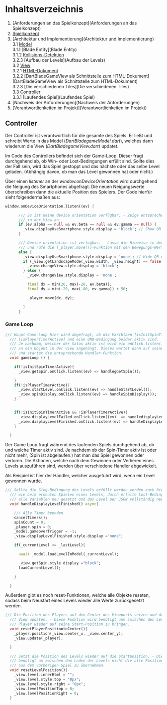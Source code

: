 # Inhaltsverzeichnis

1. [Anforderungen an das Spielkonzept](Anforderungen an das Spielkonzept)
2. [Spielkonzept](Spielkonzept)
3. [Architektur und Implementierung](Architektur und Implementierung)  
   3.1 [Model](Model)  
   3.1.1 [Blade Entity](Blade Entity)  
   3.1.2 [Kollisions-Detektion](Kollisions-Detektion)  
   3.2.3 [Aufbau der Levels](Aufbau der Levels)  
   3.2 [View](View)  
   3.2.1 [HTML-Dokument](HTML-Dokument)  
   3.2.2 [DartBladeGameView als Schnittstelle zum HTML-Dokument](DartBladeGameView als Schnittstelle zum HTML-Dokument)  
   3.2.3 [Die verschiedenen Tiles](Die verschiedenen Tiles)  
   3.3 [Controller](Controller)  
   3.3.1 [Laufendes Spiel](Laufendes Spiel)  
4. [Nachweis der Anforderungen](Nachweis der Anforderungen)
5. [Verantwortlichkeiten im Projekt](Verantwortlichkeiten im Projekt)

## Controller  

Der Controller ist verantwortlich für die gesamte des Spiels. Er ließt und schreibt Werte in das Model (*DartBladegameModel.dart*), welches dann wiederum die View (*DartBladegameView.dart*) updatet.

Im Code des Controllers befindet sich der Game-Loop. Dieser fragt durchgehend ab, ob Win- oder Lost-Bedingungen erfüllt sind. Sollte dies der Fall sein, wird das Spiel gestoppt und das nächste oder das selbe Level geladen. (Abhängig davon, ob man das Level gewonnen hat oder nicht.)  

Über einen *listener* an der *window.onDeviceOrientation* wird durchgehend die Neigung des Smartphones abgefragt. Die neuen Neigungswerte überschreiben dann die aktuelle Position des Spielers. Der Code hierfür sieht folgendermaßen aus:  

```dart
window.onDeviceOrientation.listen((ev) {

      /// Es ist keine device orientation verfügbar. - Zeige entsprechenden Hinweis
      /// in der View an.
      if (ev.alpha == null && ev.beta == null && ev.gamma == null) {
        _view.displayUseSmartphone.style.display = 'block'; // Show QR code
      }

      /// Device orientation ist verfügbar. - Lasse die Hinweise in der View verschwinden
      /// und rufe die [_player.move()]-Funktion mit den Bewegungs-Werten des Sensors auf.
      else {
        _view.displayUseSmartphone.style.display = 'none'; // Hide QR code
        if (_view.getLandscapeMode(_view.width, _view.height) == false) {
          _view.changeView.style.display = 'block';
        } else {
          _view.changeView.style.display = 'none';

          final dx = min(20, max(-20, ev.beta));
          final dy = min(-20, max(-80, ev.gamma)) + 50;

          _player.move(dx, dy);

        }
      }
```

### Game Loop

```dart
/// Haupt Game-Loop hier wird abgefragt, ob die Variblaen [isInitSpinTimerActive],
  /// [isPlayerTimerActive] und eine UND-Bedingung beider aktiv sind.
  /// Je nachdem, welcher der Satus aktiv ist wird ein onClick.listen() Event
  /// an ein Objekt in der View angehängt. Dieses wartet dann auf seine Aktivierung
  /// und startet die entsprechende Handler-Funktion.
  void gameLoop () {

    if(!isInitSpinTimerActive){
      _view.getSpin.onClick.listen((ev) => handlegGetSpin());

    }
    if(!isPlayerTimerActive){
      _view.startLevel.onClick.listen((ev) => handleStartLevel());
      _view.spinDisplay.onClick.listen((ev) => handleSpinDisplay());
    }


    if(!isInitSpinTimerActive && !isPlayerTimerActive){
      _view.displayLevelFailed.onClick.listen((ev)  => handledisplayLevelFailed());
      _view.displayLevelFinished.onClick.listen((ev) => handleDisplayLevelFinished());
    }

  }
```

Der Game Loop fragt während des laufenden Spiels durchgehend ab, ob und welche Timer aktiv sind. Je nachdem ob der Spin-Timer aktiv ist oder nicht mehr, (Spin ist abgelaufen.) hat man das Spiel gewonnen oder verloren.
Die Aktionen, welche nach dem Gewinnen oder Verlieren eines Levels auszuführen sind, werden über verschiedene Handler abgewickelt.  

Als Beispiel ist hier der Handler, welcher ausgeführt wird, wenn ein Level gewonnen wurde.  

```dart
/// Sollte die Sieg-Bedingung des Levels erfüllt werden werden auch hier genau
  /// wie beim erneuten Spielen eines Levels, durch erfülte Lost-Bedingung
  /// alle Variablen neu gesetzt und das Level per JSON vollständig neu geladen.
  void handleDisplayLevelFinished() async{

    /// Alle Timer beenden.
    cancelTimers();
    spinCount = 0;
    _player.spin = 0;
    _model.gameoverTrigger = -1;
    _view.displayLevelFinished.style.display ="none";

    if(_currentLevel <= _lastLevel){

      await _model.loadLevelInModel(_currentLevel);

      _view.getSpin.style.display ="block";
      loadCurrentLevel();

    }

  }
```  

Außerdem gibt es noch reset-Funktionen, welche alle Objekte reseten, sodass beim Neustart eines Levels wieder alle Werte zurückgesetzt werden.  

```dart
/// Die Position des Players auf den Center des Viewports setzen und dann die
  /// View updaten. - Diese Funktion wird benötigt unm zwischen des Levels den
  /// Player wieder auf seine Start-Position zu bringen.
  void resetPlayerPositiontoCenter(){
    _player.position(_view.center_x, _view.center_y);
    _view.update(_player);

  }

  /// Setzt die Position des Levels wieder auf die Startposition. - Dies wird
  /// benötigt um zwischen dem Laden der Levels nicht die alte Position des Levels
  /// aus dem vorherigen Spiel zu übernehmen.
  void resetLevelPosition(){
    _view.level.innerHtml = "";
    _view.level.style.top = "0px";
    _view.level.style.right = "0px";
    _view.levelPositionTop = 0;
    _view.levelPositionRight = 0;
  }
```  

